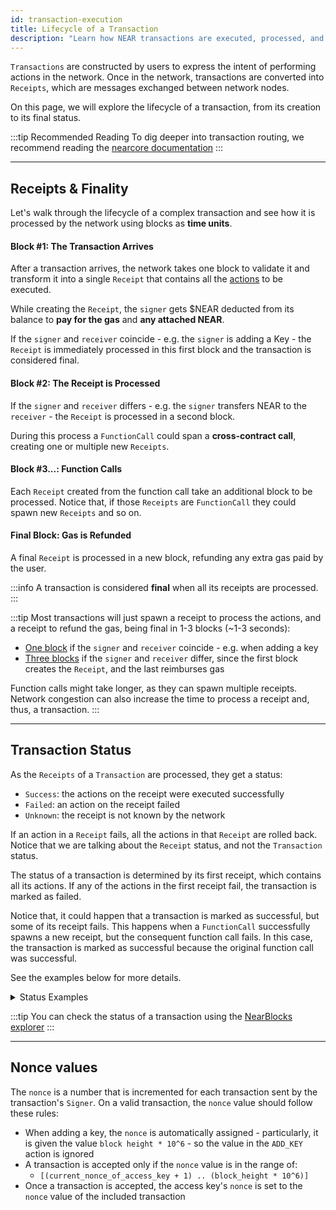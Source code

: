 ```yaml
---
id: transaction-execution
title: Lifecycle of a Transaction
description: "Learn how NEAR transactions are executed, processed, and finalized, including cross-contract calls and status handling."
---
```


`Transactions` are constructed by users to express the intent of performing actions in the network. Once in the network, transactions are converted into `Receipts`, which are messages exchanged between network nodes.

On this page, we will explore the lifecycle of a transaction, from its creation to its final status.


:::tip Recommended Reading
To dig deeper into transaction routing, we recommend reading the [nearcore documentation](https://near.github.io/nearcore/architecture/how/tx_routing.html)
:::

---

## Receipts & Finality

Let's walk through the lifecycle of a complex transaction and see how it is processed by the network using blocks as **time units**.

#### Block #1: The Transaction Arrives
After a transaction arrives, the network takes one block to validate it and transform it into a single `Receipt` that contains all the [actions](./transaction-anatomy.md) to be executed.

While creating the `Receipt`, the `signer` gets $NEAR deducted from its balance to **pay for the gas** and **any attached NEAR**.

If the `signer` and `receiver` coincide - e.g. the `signer` is adding a Key - the `Receipt` is immediately processed in this first block and the transaction is considered final.

#### Block #2: The Receipt is Processed
If the `signer` and `receiver` differs - e.g. the `signer` transfers NEAR to the `receiver` - the `Receipt` is processed in a second block.

During this process a `FunctionCall` could span a **cross-contract call**, creating one or multiple new `Receipts`.

#### Block #3...: Function Calls
Each `Receipt` created from the function call take an additional block to be processed. Notice that, if those `Receipts` are `FunctionCall` they could spawn new `Receipts` and so on.

#### Final Block: Gas is Refunded
A final `Receipt` is processed in a new block, refunding any extra gas paid by the user.

:::info
A transaction is considered **final** when all its receipts are processed.
:::

:::tip
Most transactions will just spawn a receipt to process the actions, and a receipt to refund the gas, being final in 1-3 blocks (~1-3 seconds):

- [One block](https://testnet.nearblocks.io/txns/8MAvH96aMfDxPb3kVDrgj8nvJS7CAXP1GgtiivKAMGkF#execution) if the `signer` and `receiver` coincide - e.g. when adding a key
- [Three blocks](https://testnet.nearblocks.io/txns/B7gxJNxav1A9WhWvaNWYLrSTub1Mkfj3tAudoASVM5tG#) if the `signer` and `receiver` differ, since the first block creates the `Receipt`, and the last reimburses gas

Function calls might take longer, as they can spawn multiple receipts. Network congestion can also increase the time to process a receipt and, thus, a transaction.
:::

---

## Transaction Status

As the `Receipts` of a `Transaction` are processed, they get a status:

- `Success`: the actions on the receipt were executed successfully
- `Failed`: an action on the receipt failed
- `Unknown`: the receipt is not known by the network

If an action in a `Receipt` fails, all the actions in that `Receipt` are rolled back. Notice that we are talking about the `Receipt` status, and not the `Transaction` status.

The status of a transaction is determined by its first receipt, which contains all its actions. If any of the actions in the first receipt fail, the transaction is marked as failed.

Notice that, it could happen that a transaction is marked as successful, but some of its receipt fails. This happens when a `FunctionCall` successfully spawns a new receipt, but the consequent function call fails. In this case, the transaction is marked as successful because the original function call was successful.

See the examples below for more details.

<details>

<summary> Status Examples </summary>

#### Example: Transaction with Transfer

1. `bob.near` creates a transaction to transfer 10 NEAR to `alice.near`
2. The transaction is converted into a receipt
3. The conversion fails because `bob.near` does not have enough balance
4. The transaction is marked as failed ⛔

#### Example: Deploying a Contract

1. `bob.near` creates a transaction to:
    - create the account `contract.bob.near`
    - transfer 5 NEAR to `contract.bob.near`
    - deploy a contract in `contract.bob.near`
2. The transaction is transformed into one receipt
3. The account is created, the money transfer and the contract deployed
4. The transaction is marked as successful ✅

#### Example: Deploying a Contract Fails

1. `bob.near` creates a transaction to:
    - create the account `contract.bob.near`
    - transfer 5 NEAR to `contract.bob.near`
    - deploy a contract in `contract.bob.near`
2. The transaction is transformed into one receipt
3. The account is created, but the transfer fails because `bob.near` does not have enough balance
4. The whole process is reverted (i.e. no account is created)
5. The transaction is marked as failed ⛔

#### Example: Calling a Function
1. `bob.near` creates a transaction to call the function `cross-call` in `contract.near`
2. The transaction is transformed into one receipt
3. The function `cross-call` creates a promise to call the function `external-call` in `external.near`
4. The function finishes correctly and the transaction is marked as successful ✅
5. A new receipt is created to call the function `external-call` in `external.near`
5. The function `external-call` fails
6. The original transaction is still marked as successful ✅ because the first receipt was successful

</details>

:::tip
You can check the status of a transaction using the [NearBlocks explorer](https://nearblocks.io/)
:::

---

## Nonce values

The `nonce` is a number that is incremented for each transaction sent by the transaction's `Signer`.
On a valid transaction, the `nonce` value should follow these rules:

- When adding a key, the `nonce` is automatically assigned - particularly, it is given the value `block height * 10^6` - so the value in the `ADD_KEY` action is ignored
- A transaction is accepted only if the `nonce` value is in the range of:
  - `[(current_nonce_of_access_key + 1) .. (block_height * 10^6)]`
- Once a transaction is accepted, the access key's `nonce` is set to the `nonce` value of the included transaction
